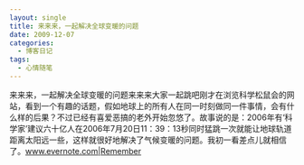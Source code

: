 ```yaml
---
layout: single
title: 来来来，一起解决全球变暖的问题
date: 2009-12-07
categories:
  - 博客日记
tags:
  - 心情随笔
---
```


来来来，一起解决全球变暖的问题来来来大家一起跳吧刚才在浏览科学松鼠会的网站，看到一个有趣的话题，假如地球上的所有人在同一时刻做同一件事情，会有什么样的后果？不过已经有喜爱恶搞的老外开始忽悠了。故事说的是：2006年有‘科学家’建议六十亿人在2006年7月20日11：39：13秒同时猛跳一次就能让地球轨道距离太阳远一些，这样就很好地解决了气候变暖的问题。我初一看差点儿就相信了。www.evernote.com|Remember
